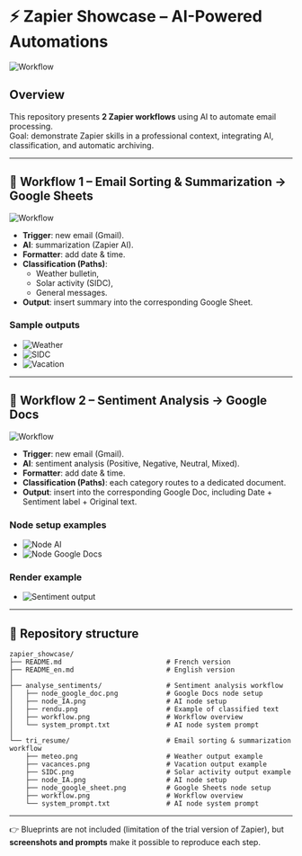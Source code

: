 # ⚡ Zapier Showcase – AI-Powered Automations

![Workflow](tri_resume/workflow.png)

## Overview

This repository presents **2 Zapier workflows** using AI to automate email processing.  
Goal: demonstrate Zapier skills in a professional context, integrating AI, classification, and automatic archiving.  

---

## 🔹 Workflow 1 – Email Sorting & Summarization → Google Sheets

![Workflow](tri_resume/workflow.png)

- **Trigger**: new email (Gmail).  
- **AI**: summarization (Zapier AI).  
- **Formatter**: add date & time.  
- **Classification (Paths)**:  
  - Weather bulletin,  
  - Solar activity (SIDC),  
  - General messages.  
- **Output**: insert summary into the corresponding Google Sheet.  

### Sample outputs
- ![Weather](tri_resume/meteo.png)  
- ![SIDC](tri_resume/SIDC.png)  
- ![Vacation](tri_resume/vacances.png)  

---

## 🔹 Workflow 2 – Sentiment Analysis → Google Docs

![Workflow](analyse_sentiments/workflow.png)

- **Trigger**: new email (Gmail).  
- **AI**: sentiment analysis (Positive, Negative, Neutral, Mixed).  
- **Formatter**: add date & time.  
- **Classification (Paths)**: each category routes to a dedicated document.  
- **Output**: insert into the corresponding Google Doc, including Date + Sentiment label + Original text.  

### Node setup examples
- ![Node AI](analyse_sentiments/node_IA.png)  
- ![Node Google Docs](analyse_sentiments/node_google_doc.png)  

### Render example
- ![Sentiment output](analyse_sentiments/rendu.png)  

---

## 💾 Repository structure

```
zapier_showcase/
├── README.md                          # French version
├── README_en.md                       # English version
│
├── analyse_sentiments/                # Sentiment analysis workflow
│   ├── node_google_doc.png            # Google Docs node setup
│   ├── node_IA.png                    # AI node setup
│   ├── rendu.png                      # Example of classified text
│   ├── workflow.png                   # Workflow overview
│   └── system_prompt.txt              # AI node system prompt
│
└── tri_resume/                        # Email sorting & summarization workflow
    ├── meteo.png                      # Weather output example
    ├── vacances.png                   # Vacation output example
    ├── SIDC.png                       # Solar activity output example
    ├── node_IA.png                    # AI node setup
    ├── node_google_sheet.png          # Google Sheets node setup
    ├── workflow.png                   # Workflow overview
    └── system_prompt.txt              # AI node system prompt
```

---

👉 Blueprints are not included (limitation of the trial version of Zapier), but **screenshots and prompts** make it possible to reproduce each step.
